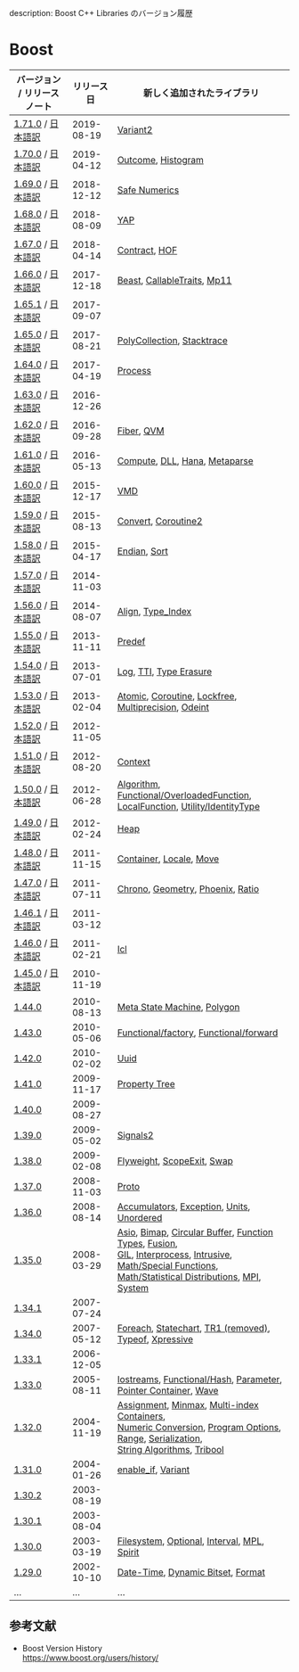description: Boost C++ Libraries のバージョン履歴

# Boost

| バージョン / リリースノート                                                                                                                    | リリース日      | 新しく追加されたライブラリ                                                                                                                                                                                                                                                                                                                                                                                                                                                                                                                                                                                                                                                                                                                                                                                                          |
|------------------------------------------------------------------------------------------------------------------------------------|------------|------------------------------------------------------------------------------------------------------------------------------------------------------------------------------------------------------------------------------------------------------------------------------------------------------------------------------------------------------------------------------------------------------------------------------------------------------------------------------------------------------------------------------------------------------------------------------------------------------------------------------------------------------------------------------------------------------------------------------------------------------------------------------------------------------------------------|
| [1.71.0](https://www.boost.org/users/history/version_1_71_0.html) / [日本語訳](https://boostjp.github.io/document/version/1_71_0.html) | 2019-08-19 | [Variant2](https://www.boost.org/libs/variant2/)                                                                                                                                                                                                                                                                                                                                                                                                                                                                                                                                                                                                                                                                                                                                                                       |
| [1.70.0](https://www.boost.org/users/history/version_1_70_0.html) / [日本語訳](https://boostjp.github.io/document/version/1_70_0.html) | 2019-04-12 | [Outcome](https://www.boost.org/libs/outcome/), [Histogram](https://www.boost.org/libs/histogram/)                                                                                                                                                                                                                                                                                                                                                                                                                                                                                                                                                                                                                                                                                                                     |
| [1.69.0](https://www.boost.org/users/history/version_1_69_0.html) / [日本語訳](https://boostjp.github.io/document/version/1_69_0.html) | 2018-12-12 | [Safe Numerics](https://www.boost.org/libs/safe_numerics/)                                                                                                                                                                                                                                                                                                                                                                                                                                                                                                                                                                                                                                                                                                                                                             |
| [1.68.0](https://www.boost.org/users/history/version_1_68_0.html) / [日本語訳](https://boostjp.github.io/document/version/1_68_0.html) | 2018-08-09 | [YAP](https://www.boost.org/libs/yap/)                                                                                                                                                                                                                                                                                                                                                                                                                                                                                                                                                                                                                                                                                                                                                                                 |
| [1.67.0](https://www.boost.org/users/history/version_1_67_0.html) / [日本語訳](https://boostjp.github.io/document/version/1_67_0.html) | 2018-04-14 | [Contract](https://www.boost.org/libs/contract/), [HOF](https://www.boost.org/libs/hof/)                                                                                                                                                                                                                                                                                                                                                                                                                                                                                                                                                                                                                                                                                                                               |
| [1.66.0](https://www.boost.org/users/history/version_1_66_0.html) / [日本語訳](https://boostjp.github.io/document/version/1_66_0.html) | 2017-12-18 | [Beast](https://www.boost.org/libs/beast/), [CallableTraits](https://www.boost.org/libs/callable_traits/), [Mp11](https://www.boost.org/libs/mp11/)                                                                                                                                                                                                                                                                                                                                                                                                                                                                                                                                                                                                                                                                    |
| [1.65.1](https://www.boost.org/users/history/version_1_65_1.html) / [日本語訳](https://boostjp.github.io/document/version/1_65_1.html) | 2017-09-07 |                                                                                                                                                                                                                                                                                                                                                                                                                                                                                                                                                                                                                                                                                                                                                                                                                        |
| [1.65.0](https://www.boost.org/users/history/version_1_65_0.html) / [日本語訳](https://boostjp.github.io/document/version/1_65_0.html) | 2017-08-21 | [PolyCollection](https://www.boost.org/libs/poly_collection/), [Stacktrace](https://www.boost.org/libs/stacktrace/)                                                                                                                                                                                                                                                                                                                                                                                                                                                                                                                                                                                                                                                                                                    |
| [1.64.0](https://www.boost.org/users/history/version_1_64_0.html) / [日本語訳](https://boostjp.github.io/document/version/1_64_0.html) | 2017-04-19 | [Process](https://www.boost.org/libs/process/)                                                                                                                                                                                                                                                                                                                                                                                                                                                                                                                                                                                                                                                                                                                                                                         |
| [1.63.0](https://www.boost.org/users/history/version_1_63_0.html) / [日本語訳](https://boostjp.github.io/document/version/1_63_0.html) | 2016-12-26 |                                                                                                                                                                                                                                                                                                                                                                                                                                                                                                                                                                                                                                                                                                                                                                                                                        |
| [1.62.0](https://www.boost.org/users/history/version_1_62_0.html) / [日本語訳](https://boostjp.github.io/document/version/1_62_0.html) | 2016-09-28 | [Fiber](https://www.boost.org/libs/fiber/), [QVM](https://www.boost.org/libs/qvm/doc/index.html)                                                                                                                                                                                                                                                                                                                                                                                                                                                                                                                                                                                                                                                                                                                       |
| [1.61.0](https://www.boost.org/users/history/version_1_61_0.html) / [日本語訳](https://boostjp.github.io/document/version/1_61_0.html) | 2016-05-13 | [Compute](https://www.boost.org/libs/compute/), [DLL](https://www.boost.org/libs/dll/), [Hana](https://www.boost.org/libs/hana/), [Metaparse](https://www.boost.org/libs/metaparse/)                                                                                                                                                                                                                                                                                                                                                                                                                                                                                                                                                                                                                                   |
| [1.60.0](https://www.boost.org/users/history/version_1_60_0.html) / [日本語訳](https://boostjp.github.io/document/version/1_60_0.html) | 2015-12-17 | [VMD](https://www.boost.org/libs/vmd/)                                                                                                                                                                                                                                                                                                                                                                                                                                                                                                                                                                                                                                                                                                                                                                                 |
| [1.59.0](https://www.boost.org/users/history/version_1_59_0.html) / [日本語訳](https://boostjp.github.io/document/version/1_59_0.html) | 2015-08-13 | [Convert](https://www.boost.org/libs/convert/), [Coroutine2](https://www.boost.org/libs/coroutine2/)                                                                                                                                                                                                                                                                                                                                                                                                                                                                                                                                                                                                                                                                                                                   |
| [1.58.0](https://www.boost.org/users/history/version_1_58_0.html) / [日本語訳](https://boostjp.github.io/document/version/1_58_0.html) | 2015-04-17 | [Endian](https://www.boost.org/libs/endian), [Sort](https://www.boost.org/libs/sort/)                                                                                                                                                                                                                                                                                                                                                                                                                                                                                                                                                                                                                                                                                                                                  |
| [1.57.0](https://www.boost.org/users/history/version_1_57_0.html) / [日本語訳](https://boostjp.github.io/document/version/1_57_0.html) | 2014-11-03 |                                                                                                                                                                                                                                                                                                                                                                                                                                                                                                                                                                                                                                                                                                                                                                                                                        |
| [1.56.0](https://www.boost.org/users/history/version_1_56_0.html) / [日本語訳](https://boostjp.github.io/document/version/1_56_0.html) | 2014-08-07 | [Align](https://www.boost.org/libs/align/), [Type_Index](https://www.boost.org/libs/type_index/)                                                                                                                                                                                                                                                                                                                                                                                                                                                                                                                                                                                                                                                                                                                       |
| [1.55.0](https://www.boost.org/users/history/version_1_55_0.html) / [日本語訳](https://boostjp.github.io/document/version/1_55_0.html) | 2013-11-11 | [Predef](https://www.boost.org/libs/predef/)                                                                                                                                                                                                                                                                                                                                                                                                                                                                                                                                                                                                                                                                                                                                                                           |
| [1.54.0](https://www.boost.org/users/history/version_1_54_0.html) / [日本語訳](https://boostjp.github.io/document/version/1_54_0.html) | 2013-07-01 | [Log](https://www.boost.org/libs/log/), [TTI](https://www.boost.org/libs/tti/), [Type Erasure](https://www.boost.org/libs/type_erasure/)                                                                                                                                                                                                                                                                                                                                                                                                                                                                                                                                                                                                                                                                               |
| [1.53.0](https://www.boost.org/users/history/version_1_53_0.html) / [日本語訳](https://boostjp.github.io/document/version/1_53_0.html) | 2013-02-04 | [Atomic](https://www.boost.org/libs/atomic/), [Coroutine](https://www.boost.org/libs/coroutine/), [Lockfree](https://www.boost.org/libs/lockfree/), [Multiprecision](https://www.boost.org/libs/multiprecision/), [Odeint](https://www.boost.org/libs/numeric/odeint/)                                                                                                                                                                                                                                                                                                                                                                                                                                                                                                                                                 |
| [1.52.0](https://www.boost.org/users/history/version_1_52_0.html) / [日本語訳](https://boostjp.github.io/document/version/1_52_0.html) | 2012-11-05 |                                                                                                                                                                                                                                                                                                                                                                                                                                                                                                                                                                                                                                                                                                                                                                                                                        |
| [1.51.0](https://www.boost.org/users/history/version_1_51_0.html) / [日本語訳](https://boostjp.github.io/document/version/1_51_0.html) | 2012-08-20 | [Context](https://www.boost.org/libs/context/)                                                                                                                                                                                                                                                                                                                                                                                                                                                                                                                                                                                                                                                                                                                                                                         |
| [1.50.0](https://www.boost.org/users/history/version_1_50_0.html) / [日本語訳](https://boostjp.github.io/document/version/1_50_0.html) | 2012-06-28 | [Algorithm](https://www.boost.org/libs/algorithm/), [Functional/OverloadedFunction](https://www.boost.org/libs/functional/overloaded_function/),<br>[LocalFunction](https://www.boost.org/libs/local_function/), [Utility/IdentityType](https://www.boost.org/libs/utility/identity_type/)                                                                                                                                                                                                                                                                                                                                                                                                                                                                                                                             |
| [1.49.0](https://www.boost.org/users/history/version_1_49_0.html) / [日本語訳](https://boostjp.github.io/document/version/1_49_0.html) | 2012-02-24 | [Heap](https://www.boost.org/libs/heap/index.html)                                                                                                                                                                                                                                                                                                                                                                                                                                                                                                                                                                                                                                                                                                                                                                     |
| [1.48.0](https://www.boost.org/users/history/version_1_48_0.html) / [日本語訳](https://boostjp.github.io/document/version/1_48_0.html) | 2011-11-15 | [Container](https://www.boost.org/libs/container/index.html), [Locale](https://www.boost.org/libs/locale/index.html), [Move](https://www.boost.org/doc/html/move.html)                                                                                                                                                                                                                                                                                                                                                                                                                                                                                                                                                                                                                                                 |
| [1.47.0](https://www.boost.org/users/history/version_1_47_0.html) / [日本語訳](https://boostjp.github.io/document/version/1_47_0.html) | 2011-07-11 | [Chrono](https://www.boost.org/libs/chrono/index.html), [Geometry](https://www.boost.org/libs/geometry/index.html), [Phoenix](https://www.boost.org/libs/phoenix/index.html), [Ratio](https://www.boost.org/libs/ratio/index.html)                                                                                                                                                                                                                                                                                                                                                                                                                                                                                                                                                                                     |
| [1.46.1](https://www.boost.org/users/history/version_1_46_1.html) / [日本語訳](https://boostjp.github.io/document/version/1_46_1.html) | 2011-03-12 |                                                                                                                                                                                                                                                                                                                                                                                                                                                                                                                                                                                                                                                                                                                                                                                                                        |
| [1.46.0](https://www.boost.org/users/history/version_1_46_0.html) / [日本語訳](https://boostjp.github.io/document/version/1_46_0.html) | 2011-02-21 | [Icl](https://www.boost.org/libs/icl/index.html)                                                                                                                                                                                                                                                                                                                                                                                                                                                                                                                                                                                                                                                                                                                                                                       |
| [1.45.0](https://www.boost.org/users/history/version_1_45_0.html) / [日本語訳](https://boostjp.github.io/document/version/1_45_0.html) | 2010-11-19 |                                                                                                                                                                                                                                                                                                                                                                                                                                                                                                                                                                                                                                                                                                                                                                                                                        |
| [1.44.0](https://www.boost.org/users/history/version_1_44_0.html)                                                                  | 2010-08-13 | [Meta State Machine](https://www.boost.org/libs/msm/index.html), [Polygon](https://www.boost.org/libs/polygon/index.html)                                                                                                                                                                                                                                                                                                                                                                                                                                                                                                                                                                                                                                                                                              |
| [1.43.0](https://www.boost.org/users/history/version_1_43_0.html)                                                                  | 2010-05-06 | [Functional/factory](https://www.boost.org/libs/functional/factory/index.html), [Functional/forward](https://www.boost.org/libs/functional/forward/index.html)                                                                                                                                                                                                                                                                                                                                                                                                                                                                                                                                                                                                                                                         |
| [1.42.0](https://www.boost.org/users/history/version_1_42_0.html)                                                                  | 2010-02-02 | [Uuid](https://www.boost.org/libs/uuid/index.html)                                                                                                                                                                                                                                                                                                                                                                                                                                                                                                                                                                                                                                                                                                                                                                     |
| [1.41.0](https://www.boost.org/users/history/version_1_41_0.html)                                                                  | 2009-11-17 | [Property Tree](https://www.boost.org/libs/property_tree/index.html)                                                                                                                                                                                                                                                                                                                                                                                                                                                                                                                                                                                                                                                                                                                                                   |
| [1.40.0](https://www.boost.org/users/history/version_1_40_0.html)                                                                  | 2009-08-27 |                                                                                                                                                                                                                                                                                                                                                                                                                                                                                                                                                                                                                                                                                                                                                                                                                        |
| [1.39.0](https://www.boost.org/users/history/version_1_39_0.html)                                                                  | 2009-05-02 | [Signals2](https://www.boost.org/libs/signals2/index.html)                                                                                                                                                                                                                                                                                                                                                                                                                                                                                                                                                                                                                                                                                                                                                             |
| [1.38.0](https://www.boost.org/users/history/version_1_38_0.html)                                                                  | 2009-02-08 | [Flyweight](https://www.boost.org/libs/flyweight/index.html), [ScopeExit](https://www.boost.org/libs/scope_exit/doc/html/index.html), [Swap](https://www.boost.org/libs/utility/swap.html)                                                                                                                                                                                                                                                                                                                                                                                                                                                                                                                                                                                                                             |
| [1.37.0](https://www.boost.org/users/history/version_1_37_0.html)                                                                  | 2008-11-03 | [Proto](https://www.boost.org/libs/proto/index.html)                                                                                                                                                                                                                                                                                                                                                                                                                                                                                                                                                                                                                                                                                                                                                                   |
| [1.36.0](https://www.boost.org/users/history/version_1_36_0.html)                                                                  | 2008-08-14 | [Accumulators](https://www.boost.org/libs/accumulators/index.html), [Exception](https://www.boost.org/libs/exception/doc/boost-exception.html), [Units](https://www.boost.org/libs/units/index.html), [Unordered](https://www.boost.org/libs/unordered/index.html)                                                                                                                                                                                                                                                                                                                                                                                                                                                                                                                                                     |
| [1.35.0](https://www.boost.org/users/history/version_1_35_0.html)                                                                  | 2008-03-29 | [Asio](https://www.boost.org/libs/asio/index.html), [Bimap](https://www.boost.org/libs/bimap/index.html), [Circular Buffer](https://www.boost.org/libs/circular_buffer/index.html), [Function Types](https://www.boost.org/libs/function_types/index.html), [Fusion](https://www.boost.org/libs/fusion/index.html),<br>[GIL](https://www.boost.org/libs/gil/doc/index.html), [Interprocess](https://www.boost.org/libs/interprocess/index.html), [Intrusive](https://www.boost.org/libs/intrusive/index.html), [Math/Special Functions](https://www.boost.org/libs/math/doc/sf_and_dist/html/index.html),<br>[Math/Statistical Distributions](https://www.boost.org/libs/math/doc/sf_and_dist/html/index.html), [MPI](https://www.boost.org/doc/html/mpi.html), [System](https://www.boost.org/libs/system/index.html) |
| [1.34.1](https://www.boost.org/users/history/version_1_34_1.html)                                                                  | 2007-07-24 |                                                                                                                                                                                                                                                                                                                                                                                                                                                                                                                                                                                                                                                                                                                                                                                                                        |
| [1.34.0](https://www.boost.org/users/history/version_1_34_0.html)                                                                  | 2007-05-12 | [Foreach](https://www.boost.org/libs/foreach/index.html), [Statechart](https://www.boost.org/libs/statechart/index.html), [TR1 (removed)](https://www.boost.org/doc/libs/1_64_0/doc/html/boost_tr1.html), [Typeof](https://www.boost.org/libs/typeof/index.html), [Xpressive](https://www.boost.org/libs/xpressive/index.html)                                                                                                                                                                                                                                                                                                                                                                                                                                                                                         |
| [1.33.1](https://www.boost.org/users/history/version_1_33_1.html)                                                                  | 2006-12-05 |                                                                                                                                                                                                                                                                                                                                                                                                                                                                                                                                                                                                                                                                                                                                                                                                                        |
| [1.33.0](https://www.boost.org/users/history/version_1_33_0.html)                                                                  | 2005-08-11 | [Iostreams](https://www.boost.org/libs/iostreams/index.html), [Functional/Hash](https://www.boost.org/doc/html/hash.html), [Parameter](https://www.boost.org/libs/parameter/index.html), [Pointer Container](https://www.boost.org/libs/ptr_container/index.html), [Wave](https://www.boost.org/libs/wave/index.html)                                                                                                                                                                                                                                                                                                                                                                                                                                                                                                  |
| [1.32.0](https://www.boost.org/users/history/version_1_32_0.html)                                                                  | 2004-11-19 | [Assignment](https://www.boost.org/libs/assign/index.html), [Minmax](https://www.boost.org/libs/algorithm/minmax/index.html), [Multi-index Containers](https://www.boost.org/libs/multi_index/index.html),<br>[Numeric Conversion](https://www.boost.org/libs/numeric/conversion/index.html), [Program Options](https://www.boost.org/libs/program_options/index.html), [Range](https://www.boost.org/libs/range/index.html), [Serialization](https://www.boost.org/libs/serialization/index.html),<br>[String Algorithms](https://www.boost.org/doc/html/string_algo.html), [Tribool](https://www.boost.org/doc/html/boost/logic/tribool.html)                                                                                                                                                                        |
| [1.31.0](https://www.boost.org/users/history/version_1_31_0.html)                                                                  | 2004-01-26 | [enable_if](https://www.boost.org/libs/core/doc/html/core/enable_if.html), [Variant](https://www.boost.org/libs/variant/index.html)                                                                                                                                                                                                                                                                                                                                                                                                                                                                                                                                                                                                                                                                                    |
| [1.30.2](https://www.boost.org/users/history/version_1_30_2.html)                                                                  | 2003-08-19 |                                                                                                                                                                                                                                                                                                                                                                                                                                                                                                                                                                                                                                                                                                                                                                                                                        |
| [1.30.1](https://www.boost.org/users/history/version_1_30_1.html)                                                                  | 2003-08-04 |                                                                                                                                                                                                                                                                                                                                                                                                                                                                                                                                                                                                                                                                                                                                                                                                                        |
| [1.30.0](https://www.boost.org/users/history/version_1_30_0.html)                                                                  | 2003-03-19 | [Filesystem](https://www.boost.org/libs/filesystem/index.html), [Optional](https://www.boost.org/libs/optional/doc/html/index.html), [Interval](https://www.boost.org/libs/numeric/interval/index.html), [MPL](https://www.boost.org/libs/mpl/index.html), [Spirit](https://www.boost.org/libs/spirit/index.html)                                                                                                                                                                                                                                                                                                                                                                                                                                                                                                      |
| [1.29.0](https://www.boost.org/users/history/version_1_29_0.html)                                                                  | 2002-10-10 | [Date-Time](https://www.boost.org/libs/date_time/doc/index.html), [Dynamic Bitset](https://www.boost.org/libs/dynamic_bitset/dynamic_bitset.html), [Format](https://www.boost.org/libs/format/index.html)                                                                                                                                                                                                                                                                                                                                                                                                                                                                                                                                                                                                              |
| …                                                                                                                                  | …          | …                                                                                                                                                                                                                                                                                                                                                                                                                                                                                                                                                                                                                                                                                                                                                                                                                      |

## 参考文献
- Boost Version History  
    https://www.boost.org/users/history/